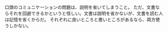 口頭のコミュニケーションの問題は、説明を省いてしまうこと。
ただ、文書ならそれを回避できるかというと怪しい。文書は説明を省かないが、文書を読む人は記憶を省くからだ。
それぞれに良いところと悪いところがあるなら、両方使うしかない。
